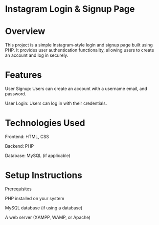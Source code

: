 # Instagram Login & Signup Page

# Overview

This project is a simple Instagram-style login and signup page built using PHP. It provides user authentication functionality, allowing users to create an account and log in securely.

# Features

User Signup: Users can create an account with a username  email, and password. <br />

User Login: Users can log in with their credentials. <br />

# Technologies Used

Frontend: HTML, CSS <br />

Backend: PHP <br />

Database: MySQL (if applicable) <br />

# Setup Instructions

Prerequisites <br />

PHP installed on your system <br />

MySQL database (if using a database) <br />

A web server (XAMPP, WAMP, or Apache) <br />

